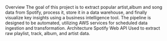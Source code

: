 Overview
The goal of this project is to extract popular artist,album and song data from Spotify, process it, store it in a data warehouse, and finally visualize key insights using a business intelligence tool. The pipeline is designed to be automated, utilizing AWS services for scheduled data ingestion and transformation.
Architecture
Spotify Web API
Used to extract raw playlist, track, album, and artist data.
